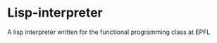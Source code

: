Lisp-interpreter
================

A lisp interpreter written for the functional programming class at EPFL

